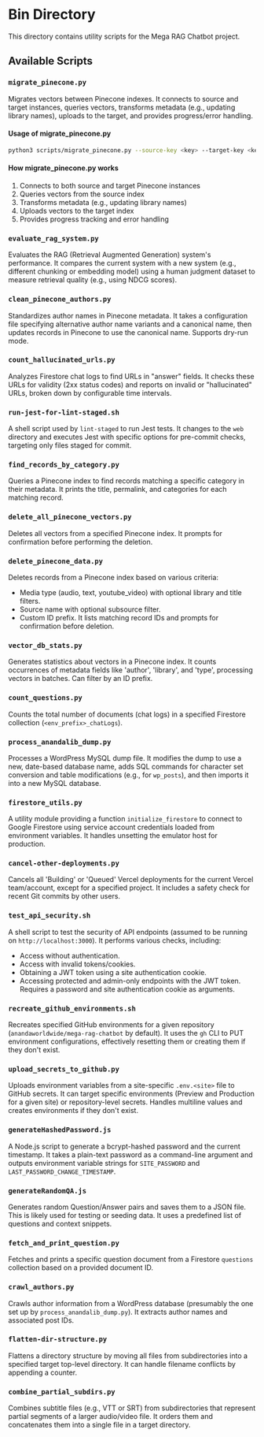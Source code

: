 # Bin Directory

This directory contains utility scripts for the Mega RAG Chatbot project.

## Available Scripts

### `migrate_pinecone.py`

Migrates vectors between Pinecone indexes. It connects to source and target instances, queries vectors, transforms
metadata (e.g., updating library names), uploads to the target, and provides progress/error handling.

#### Usage of migrate_pinecone.py

```bash
python3 scripts/migrate_pinecone.py --source-key <key> --target-key <key> --source-index <name> --target-index <name>
```

#### How migrate_pinecone.py works

1. Connects to both source and target Pinecone instances
2. Queries vectors from the source index
3. Transforms metadata (e.g., updating library names)
4. Uploads vectors to the target index
5. Provides progress tracking and error handling

### `evaluate_rag_system.py`

Evaluates the RAG (Retrieval Augmented Generation) system's performance. It compares the current system with a new
system (e.g., different chunking or embedding model) using a human judgment dataset to measure retrieval quality (e.g.,
using NDCG scores).

### `clean_pinecone_authors.py`

Standardizes author names in Pinecone metadata. It takes a configuration file specifying alternative author name
variants and a canonical name, then updates records in Pinecone to use the canonical name. Supports dry-run mode.

### `count_hallucinated_urls.py`

Analyzes Firestore chat logs to find URLs in "answer" fields. It checks these URLs for validity (2xx status codes) and
reports on invalid or "hallucinated" URLs, broken down by configurable time intervals.

### `run-jest-for-lint-staged.sh`

A shell script used by `lint-staged` to run Jest tests. It changes to the `web` directory and executes Jest with
specific options for pre-commit checks, targeting only files staged for commit.

### `find_records_by_category.py`

Queries a Pinecone index to find records matching a specific category in their metadata. It prints the title, permalink,
and categories for each matching record.

### `delete_all_pinecone_vectors.py`

Deletes all vectors from a specified Pinecone index. It prompts for confirmation before performing the deletion.

### `delete_pinecone_data.py`

Deletes records from a Pinecone index based on various criteria:

- Media type (audio, text, youtube_video) with optional library and title filters.
- Source name with optional subsource filter.
- Custom ID prefix. It lists matching record IDs and prompts for confirmation before deletion.

### `vector_db_stats.py`

Generates statistics about vectors in a Pinecone index. It counts occurrences of metadata fields like 'author',
'library', and 'type', processing vectors in batches. Can filter by an ID prefix.

### `count_questions.py`

Counts the total number of documents (chat logs) in a specified Firestore collection (`<env_prefix>_chatLogs`).

### `process_anandalib_dump.py`

Processes a WordPress MySQL dump file. It modifies the dump to use a new, date-based database name, adds SQL commands
for character set conversion and table modifications (e.g., for `wp_posts`), and then imports it into a new MySQL
database.

### `firestore_utils.py`

A utility module providing a function `initialize_firestore` to connect to Google Firestore using service account
credentials loaded from environment variables. It handles unsetting the emulator host for production.

### `cancel-other-deployments.py`

Cancels all 'Building' or 'Queued' Vercel deployments for the current Vercel team/account, except for a specified
project. It includes a safety check for recent Git commits by other users.

### `test_api_security.sh`

A shell script to test the security of API endpoints (assumed to be running on `http://localhost:3000`). It performs
various checks, including:

- Access without authentication.
- Access with invalid tokens/cookies.
- Obtaining a JWT token using a site authentication cookie.
- Accessing protected and admin-only endpoints with the JWT token. Requires a password and site authentication cookie as
  arguments.

### `recreate_github_environments.sh`

Recreates specified GitHub environments for a given repository (`anandaworldwide/mega-rag-chatbot` by default). It uses
the `gh` CLI to PUT environment configurations, effectively resetting them or creating them if they don't exist.

### `upload_secrets_to_github.py`

Uploads environment variables from a site-specific `.env.<site>` file to GitHub secrets. It can target specific
environments (Preview and Production for a given site) or repository-level secrets. Handles multiline values and creates
environments if they don't exist.

### `generateHashedPassword.js`

A Node.js script to generate a bcrypt-hashed password and the current timestamp. It takes a plain-text password as a
command-line argument and outputs environment variable strings for `SITE_PASSWORD` and `LAST_PASSWORD_CHANGE_TIMESTAMP`.

### `generateRandomQA.js`

Generates random Question/Answer pairs and saves them to a JSON file. This is likely used for testing or seeding data.
It uses a predefined list of questions and context snippets.

### `fetch_and_print_question.py`

Fetches and prints a specific question document from a Firestore `questions` collection based on a provided document ID.

### `crawl_authors.py`

Crawls author information from a WordPress database (presumably the one set up by `process_anandalib_dump.py`). It
extracts author names and associated post IDs.

### `flatten-dir-structure.py`

Flattens a directory structure by moving all files from subdirectories into a specified target top-level directory. It
can handle filename conflicts by appending a counter.

### `combine_partial_subdirs.py`

Combines subtitle files (e.g., VTT or SRT) from subdirectories that represent partial segments of a larger audio/video
file. It orders them and concatenates them into a single file in a target directory.
